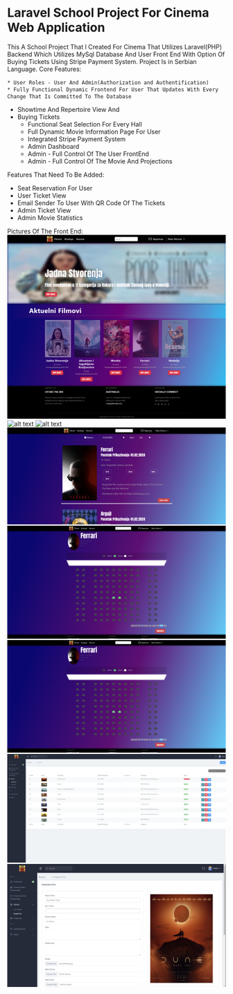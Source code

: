 # Laravel School Project For Cinema Web Application

This A School Project That I Created For Cinema That Utilizes Laravel(PHP) Backend Which Utilizes MySql Database And User Front End With Option Of Buying Tickets Using Stripe Payment System. Project Is in Serbian Language.
Core Features:
	
	* User Roles - User And Admin(Authorization and Authentification)
	* Fully Functional Dynamic Frontend For User That Updates With Every Change That Is Committed To The Database
  * Showtime And Repertoire View And
  * Buying Tickets
	* Functional Seat Selection For Every Hall
	* Full Dynamic Movie Information Page For User
	* Integrated Stripe Payment System
	* Admin Dashboard
	* Admin - Full Control Of The User FrontEnd 
	* Admin - Full Control Of The Movie And Projections


Features That Need To Be Added:
  * Seat Reservation For User
  * User Ticket View
  * Email Sender To User With QR Code Of The Tickets
  * Admin Ticket View
  * Admin Movie Statistics 
  



Pictures Of The Front End:
	![alt text](https://raw.githubusercontent.com/NikolaVuk001/Bioskop/master/Frontend%20Images/UserHomePage.png)
  ![alt text](https://raw.githubusercontent.com/NikolaVuk001/Bioskop/master/Frontend%20Images/MovieInfoPage.png)
  ![alt text](https://raw.githubusercontent.com/NikolaVuk001/Bioskop/master/Frontend%20Images/AllMoviesPage.png)
  ![alt text](https://raw.githubusercontent.com/NikolaVuk001/Bioskop/master/Frontend%20Images/RepertoirePage.png)
  ![alt text](https://raw.githubusercontent.com/NikolaVuk001/Bioskop/master/Frontend%20Images/SeatSelectionPage.png)
  ![alt text](https://raw.githubusercontent.com/NikolaVuk001/Bioskop/master/Frontend%20Images/SeatSelectionPage.png)
  ![alt text](https://raw.githubusercontent.com/NikolaVuk001/Bioskop/master/Frontend%20Images/AdminMoviePage.png)
  ![alt text](https://raw.githubusercontent.com/NikolaVuk001/Bioskop/master/Frontend%20Images/AdminAddingMoviePage.png)
	


	